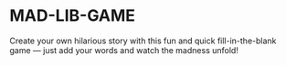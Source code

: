 # MAD-LIB-GAME
Create your own hilarious story with this fun and quick fill-in-the-blank game — just add your words and watch the madness unfold!
